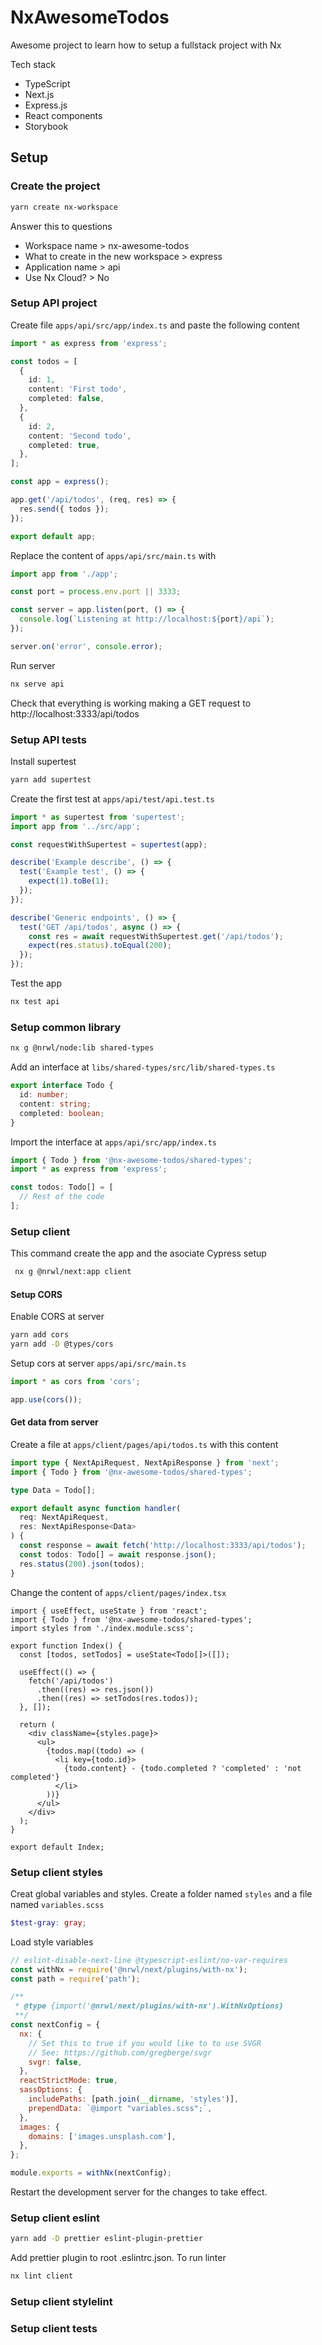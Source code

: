 # NxAwesomeTodos

Awesome project to learn how to setup a fullstack project with Nx

Tech stack

- TypeScript
- Next.js
- Express.js
- React components
- Storybook

## Setup

### Create the project

```sh
yarn create nx-workspace
```

Answer this to questions

- Workspace name > nx-awesome-todos
- What to create in the new workspace > express
- Application name > api
- Use Nx Cloud? > No

### Setup API project

Create file `apps/api/src/app/index.ts` and paste the following content

```ts
import * as express from 'express';

const todos = [
  {
    id: 1,
    content: 'First todo',
    completed: false,
  },
  {
    id: 2,
    content: 'Second todo',
    completed: true,
  },
];

const app = express();

app.get('/api/todos', (req, res) => {
  res.send({ todos });
});

export default app;
```

Replace the content of `apps/api/src/main.ts` with

```ts
import app from './app';

const port = process.env.port || 3333;

const server = app.listen(port, () => {
  console.log(`Listening at http://localhost:${port}/api`);
});

server.on('error', console.error);
```

Run server

```sh
nx serve api
```

Check that everything is working making a GET request to http://localhost:3333/api/todos

### Setup API tests

Install supertest

```sh
yarn add supertest
```

Create the first test at `apps/api/test/api.test.ts`

```ts
import * as supertest from 'supertest';
import app from '../src/app';

const requestWithSupertest = supertest(app);

describe('Example describe', () => {
  test('Example test', () => {
    expect(1).toBe(1);
  });
});

describe('Generic endpoints', () => {
  test('GET /api/todos', async () => {
    const res = await requestWithSupertest.get('/api/todos');
    expect(res.status).toEqual(200);
  });
});
```

Test the app

```sh
nx test api
```

### Setup common library

```sh
nx g @nrwl/node:lib shared-types
```

Add an interface at `libs/shared-types/src/lib/shared-types.ts`

```ts
export interface Todo {
  id: number;
  content: string;
  completed: boolean;
}
```

Import the interface at `apps/api/src/app/index.ts`

```ts
import { Todo } from '@nx-awesome-todos/shared-types';
import * as express from 'express';

const todos: Todo[] = [
  // Rest of the code
];
```

### Setup client

This command create the app and the asociate Cypress setup

```sh
 nx g @nrwl/next:app client
```

#### Setup CORS

Enable CORS at server

```sh
yarn add cors
yarn add -D @types/cors
```

Setup cors at server `apps/api/src/main.ts`

```ts
import * as cors from 'cors';

app.use(cors());
```

#### Get data from server

Create a file at `apps/client/pages/api/todos.ts` with this content

```ts
import type { NextApiRequest, NextApiResponse } from 'next';
import { Todo } from '@nx-awesome-todos/shared-types';

type Data = Todo[];

export default async function handler(
  req: NextApiRequest,
  res: NextApiResponse<Data>
) {
  const response = await fetch('http://localhost:3333/api/todos');
  const todos: Todo[] = await response.json();
  res.status(200).json(todos);
}
```

Change the content of `apps/client/pages/index.tsx`

```tsx
import { useEffect, useState } from 'react';
import { Todo } from '@nx-awesome-todos/shared-types';
import styles from './index.module.scss';

export function Index() {
  const [todos, setTodos] = useState<Todo[]>([]);

  useEffect(() => {
    fetch('/api/todos')
      .then((res) => res.json())
      .then((res) => setTodos(res.todos));
  }, []);

  return (
    <div className={styles.page}>
      <ul>
        {todos.map((todo) => (
          <li key={todo.id}>
            {todo.content} - {todo.completed ? 'completed' : 'not completed'}
          </li>
        ))}
      </ul>
    </div>
  );
}

export default Index;
```

### Setup client styles

Creat global variables and styles. Create a folder named `styles` and a file named `variables.scss`

```scss
$test-gray: gray;
```

Load style variables

```js
// eslint-disable-next-line @typescript-eslint/no-var-requires
const withNx = require('@nrwl/next/plugins/with-nx');
const path = require('path');

/**
 * @type {import('@nrwl/next/plugins/with-nx').WithNxOptions}
 **/
const nextConfig = {
  nx: {
    // Set this to true if you would like to to use SVGR
    // See: https://github.com/gregberge/svgr
    svgr: false,
  },
  reactStrictMode: true,
  sassOptions: {
    includePaths: [path.join(__dirname, 'styles')],
    prependData: `@import "variables.scss";`,
  },
  images: {
    domains: ['images.unsplash.com'],
  },
};

module.exports = withNx(nextConfig);
```

Restart the development server for the changes to take effect.

### Setup client eslint

```sh
yarn add -D prettier eslint-plugin-prettier
```

Add prettier plugin to root .eslintrc.json. To run linter

```sh
nx lint client
```

### Setup client stylelint

### Setup client tests
